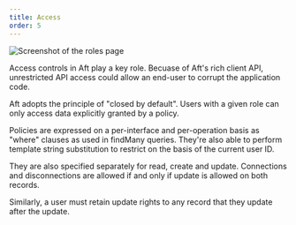 ```yaml
---
title: Access
order: 5
---
```


![Screenshot of the roles page](/aft/img/roles.png)

Access controls in Aft play a key role. Becuase of Aft's rich client API, unrestricted API access could allow an end-user to corrupt the application code.

Aft adopts the principle of "closed by default". Users with a given role can only access data explicitly granted by a policy.

Policies are expressed on a per-interface and per-operation basis as "where" clauses as used in findMany queries. They're also able to perform template string substitution to restrict on the basis of the current user ID.

They are also specified separately for read, create and update. Connections and disconnections are allowed if and only if update is allowed on both records.

Similarly, a user must retain update rights to any record that they update after the update.
